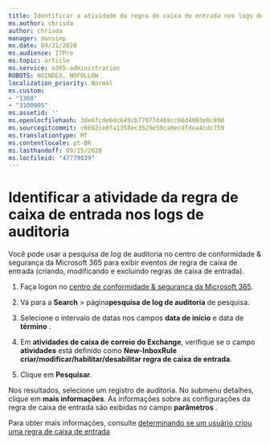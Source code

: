```yaml
---
title: Identificar a atividade da regra de caixa de entrada nos logs de auditoria
ms.author: chrisda
author: chrisda
manager: dansimp
ms.date: 04/21/2020
ms.audience: ITPro
ms.topic: article
ms.service: o365-administration
ROBOTS: NOINDEX, NOFOLLOW
localization_priority: Normal
ms.custom:
- "1368"
- "3100005"
ms.assetid: ''
ms.openlocfilehash: 3de6fcde6dc649cb77077d469cc66d4003e0c890
ms.sourcegitcommit: c6692ce0fa1358ec3529e59ca0ecdfdea4cdc759
ms.translationtype: MT
ms.contentlocale: pt-BR
ms.lasthandoff: 09/15/2020
ms.locfileid: "47779039"
---
```

# <a name="identify-inbox-rule-activity-in-audit-logs"></a>Identificar a atividade da regra de caixa de entrada nos logs de auditoria

Você pode usar a pesquisa de log de auditoria no centro de conformidade & segurança da Microsoft 365 para exibir eventos de regra de caixa de entrada (criando, modificando e excluindo regras de caixa de entrada).

1. Faça logon no [centro de conformidade & segurança da Microsoft 365](https://protection.office.com/).

2. Vá para a **Search**  >  página**pesquisa de log de auditoria** de pesquisa.

3. Selecione o intervalo de datas nos campos **data de início** e data de **término** .

4. Em **atividades de caixa de correio do Exchange**, verifique se o campo **atividades** está definido como **New-InboxRule criar/modificar/habilitar/desabilitar regra de caixa de entrada**.

5. Clique em **Pesquisar**.

Nos resultados, selecione um registro de auditoria. No submenu detalhes, clique em **mais informações**. As informações sobre as configurações da regra de caixa de entrada são exibidas no campo **parâmetros** .

Para obter mais informações, consulte [determinando se um usuário criou uma regra de caixa de entrada](https://docs.microsoft.com//office365/securitycompliance/auditing-troubleshooting-scenarios#determining-if-a-user-created-an-inbox-rule)
